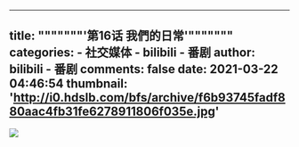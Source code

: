 
---
title: """""""'第16话 我們的日常'"""""""
categories: 
    - 社交媒体
    - bilibili - 番剧
author: bilibili - 番剧
comments: false
date: 2021-03-22 04:46:54
thumbnail: 'http://i0.hdslb.com/bfs/archive/f6b93745fadf880aac4fb31fe6278911806f035e.jpg'
---

<div>   
<img src="http://i0.hdslb.com/bfs/archive/f6b93745fadf880aac4fb31fe6278911806f035e.jpg" referrerpolicy="no-referrer">  
</div>
            